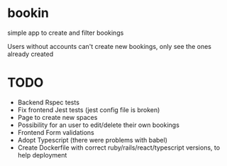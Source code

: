 # bookin
simple app to create and filter bookings

Users without accounts can't create new bookings, only see the ones already created

# TODO

 - Backend Rspec tests
 - Fix frontend Jest tests (jest config file is broken)
 - Page to create new spaces
 - Possibility for an user to edit/delete their own bookings
 - Frontend Form validations
 - Adopt Typescript (there were problems with babel)
 - Create Dockerfile with correct ruby/rails/react/typescript versions, to help deployment
